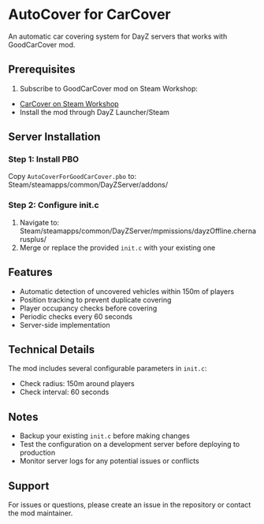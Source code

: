 # AutoCover for CarCover

An automatic car covering system for DayZ servers that works with GoodCarCover mod.

## Prerequisites

1. Subscribe to GoodCarCover mod on Steam Workshop:
- [CarCover on Steam Workshop](https://steamcommunity.com/sharedfiles/filedetails/?id=2303483532)
- Install the mod through DayZ Launcher/Steam

## Server Installation

### Step 1: Install PBO
Copy `AutoCoverForGoodCarCover.pbo` to:
Steam/steamapps/common/DayZServer/addons/

### Step 2: Configure init.c
1. Navigate to:
Steam/steamapps/common/DayZServer/mpmissions/dayzOffline.chernarusplus/
2. Merge or replace the provided `init.c` with your existing one

## Features

- Automatic detection of uncovered vehicles within 150m of players
- Position tracking to prevent duplicate covering
- Player occupancy checks before covering
- Periodic checks every 60 seconds
- Server-side implementation

## Technical Details

The mod includes several configurable parameters in `init.c`:
- Check radius: 150m around players
- Check interval: 60 seconds

## Notes

- Backup your existing `init.c` before making changes
- Test the configuration on a development server before deploying to production
- Monitor server logs for any potential issues or conflicts

## Support

For issues or questions, please create an issue in the repository or contact the mod maintainer.

